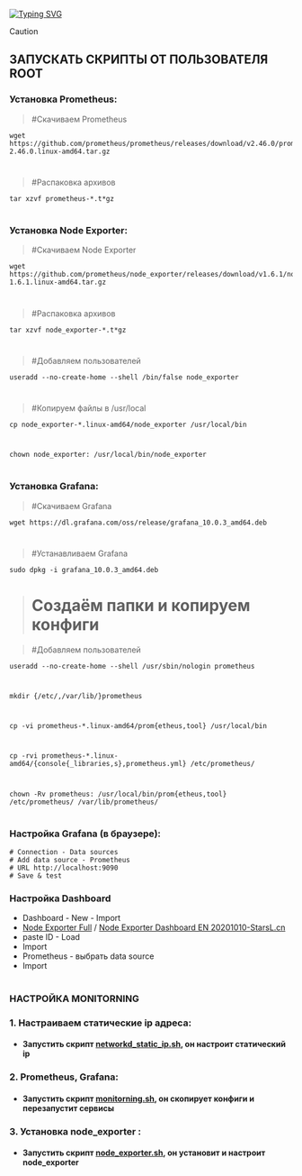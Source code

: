  <!---Пример кода-->
[![Typing SVG](https://readme-typing-svg.herokuapp.com?color=%2336BCF7&lines=Computer+science+student)](https://git.io/typing-svg)

> [!CAUTION] 
> ## ЗАПУСКАТЬ СКРИПТЫ ОТ ПОЛЬЗОВАТЕЛЯ ROOT


### Установка Prometheus:

   > #Скачиваем Prometheus
    
    wget https://github.com/prometheus/prometheus/releases/download/v2.46.0/prometheus-2.46.0.linux-amd64.tar.gz
#
   > #Распаковка архивов
    
    tar xzvf prometheus-*.t*gz
#

### Установка Node Exporter:

   > #Скачиваем Node Exporter
   
    wget https://github.com/prometheus/node_exporter/releases/download/v1.6.1/node_exporter-1.6.1.linux-amd64.tar.gz
#
   > #Распаковка архивов
    
    tar xzvf node_exporter-*.t*gz
#
   > #Добавляем пользователей
   
    useradd --no-create-home --shell /bin/false node_exporter
#

   > #Копируем файлы в /usr/local

    cp node_exporter-*.linux-amd64/node_exporter /usr/local/bin
#    
    chown node_exporter: /usr/local/bin/node_exporter
#

### Установка Grafana:

   > #Скачиваем Grafana
    
    wget https://dl.grafana.com/oss/release/grafana_10.0.3_amd64.deb

#

   > #Устанавливаем Grafana
    
    sudo dpkg -i grafana_10.0.3_amd64.deb
#

   > # Создаём папки и копируем конфиги

   > #Добавляем пользователей
 
    useradd --no-create-home --shell /usr/sbin/nologin prometheus
#
    mkdir {/etc/,/var/lib/}prometheus
#
    cp -vi prometheus-*.linux-amd64/prom{etheus,tool} /usr/local/bin
 #
    cp -rvi prometheus-*.linux-amd64/{console{_libraries,s},prometheus.yml} /etc/prometheus/
#
    chown -Rv prometheus: /usr/local/bin/prom{etheus,tool} /etc/prometheus/ /var/lib/prometheus/
#
    
 ### Настройка Grafana (в браузере):
 
    # Connection - Data sources
    # Add data source - Prometheus
    # URL http://localhost:9090
    # Save & test

### Настройка Dashboard

* Dashboard - New - Import
* [Node Exporter Full](https://grafana.com/grafana/dashboards/1860-node-exporter-full) / [Node Exporter Dashboard EN 20201010-StarsL.cn](https://grafana.com/grafana/dashboards/11074-node-exporter-for-prometheus-dashboard-en-v20201010/)
* paste ID - Load
* Import
* Prometheus - выбрать data source
* Import
#
 
### НАСТРОЙКА MONITORNING
### 1. Настраиваем статические ip адреса:
   
* #### Запустить скрипт [networkd_static_ip.sh](https://github.com/rashenko/monitorning-git/blob/main/networkd_static_ip.sh), он настроит статический ip

### 2. Prometheus, Grafana:
   
* #### Запустить скрипт [monitorning.sh](https://github.com/rashenko/monitorning-git/blob/main/monitorning.sh), он скопирует конфиги и перезапустит сервисы

### 3. Установка node_exporter :
   
* #### Запустить скрипт [node_exporter.sh](https://github.com/rashenko/monitorning-git/blob/main/node_exporter.sh), он установит и настроит node_exporter
#
